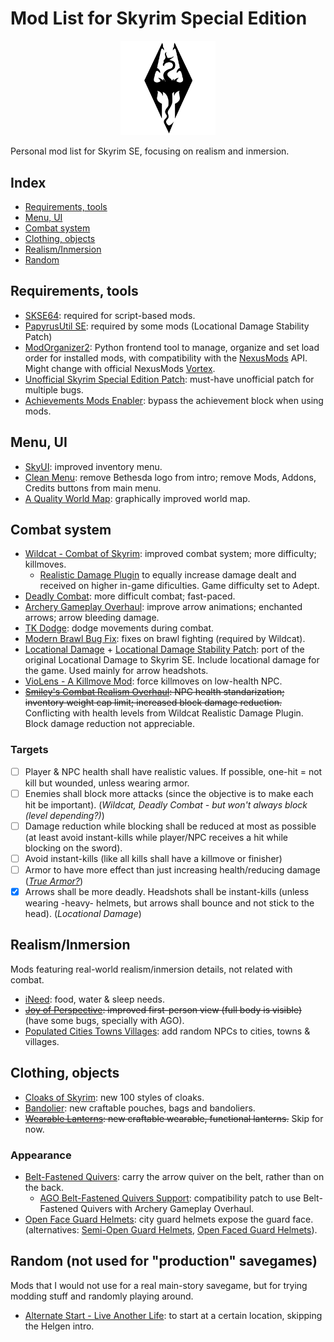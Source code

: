 # Mod List for Skyrim Special Edition

<p align="center">
  <img src="SkyrimLogo.svg" alt="Skyrim Logo" width="30%" height="30%"/>
</p>

Personal mod list for Skyrim SE, focusing on realism and inmersion.

## Index

- [Requirements, tools](#requirements-tools)
- [Menu, UI](#menu-ui)
- [Combat system](#combat-system)
- [Clothing, objects](#clothing-objects)
- [Realism/Inmersion](#realism-inmersion)
- [Random](#random-not-used-for-production-savegames)

## Requirements, tools

- [SKSE64](https://skse.silverlock.org/): required for script-based mods.
- [PapyrusUtil SE](https://www.nexusmods.com/skyrimspecialedition/mods/13048): required by some mods (Locational Damage Stability Patch)
- [ModOrganizer2](https://github.com/ModOrganizer2/modorganizer): Python frontend tool to manage, organize and set load order for installed mods, with compatibility with the [NexusMods](https://www.nexusmods.com/skyrimspecialedition) API. Might change with official NexusMods [Vortex](https://www.nexusmods.com/site/mods/1/?tab=files).
- [Unofficial Skyrim Special Edition Patch](https://www.nexusmods.com/skyrimspecialedition/mods/266): must-have unofficial patch for multiple bugs.
- [Achievements Mods Enabler](https://www.nexusmods.com/skyrimspecialedition/mods/245): bypass the achievement block when using mods.

## Menu, UI

- [SkyUI](https://www.nexusmods.com/skyrimspecialedition/mods/12604): improved inventory menu.
- [Clean Menu](https://www.nexusmods.com/skyrimspecialedition/mods/3223/): remove Bethesda logo from intro; remove Mods, Addons, Credits buttons from main menu.
- [A Quality World Map](https://www.nexusmods.com/skyrimspecialedition/mods/5804): graphically improved world map.

## Combat system

- [Wildcat - Combat of Skyrim](https://www.nexusmods.com/skyrimspecialedition/mods/1368): improved combat system; more difficulty; killmoves.
  - [Realistic Damage Plugin](https://www.nexusmods.com/skyrimspecialedition/mods/1368?tab=files) to equally increase damage dealt and received on higher in-game dificulties. Game difficulty set to Adept.
- [Deadly Combat](https://www.nexusmods.com/skyrimspecialedition/mods/8850): more difficult combat; fast-paced.
- [Archery Gameplay Overhaul](https://www.nexusmods.com/skyrimspecialedition/mods/24296): improve arrow animations; enchanted arrows; arrow bleeding damage.
- [TK Dodge](https://www.nexusmods.com/skyrimspecialedition/mods/15309): dodge movements during combat.
- [Modern Brawl Bug Fix](https://www.nexusmods.com/skyrimspecialedition/mods/1473): fixes on brawl fighting (required by Wildcat).
- [Locational Damage](https://www.nexusmods.com/skyrim/mods/12615) + [Locational Damage Stability Patch](https://www.nexusmods.com/skyrimspecialedition/mods/22443): port of the original Locational Damage to Skyrim SE. Include locational damage for the game. Used mainly for arrow headshots.
- [VioLens - A Killmove Mod](https://www.nexusmods.com/skyrimspecialedition/mods/668): force killmoves on low-health NPC.
- ~~[Smiley's Combat Realism Overhaul](https://www.nexusmods.com/skyrimspecialedition/mods/27879): NPC health standarization; inventory weight cap limit; increased block damage reduction.~~ Conflicting with health levels from Wildcat Realistic Damage Plugin. Block damage reduction not appreciable.

### Targets

- [ ] Player & NPC health shall have realistic values. If possible, one-hit = not kill but wounded, unless wearing armor.
- [ ] Enemies shall block more attacks (since the objective is to make each hit be important). (_Wildcat, Deadly Combat - but won't always block (level depending?)_)
- [ ] Damage reduction while blocking shall be reduced at most as possible (at least avoid instant-kills while player/NPC receives a hit while blocking on the sword).
- [ ] Avoid instant-kills (like all kills shall have a killmove or finisher)
- [ ] Armor to have more effect than just increasing health/reducing damage ([_True Armor?_](https://www.nexusmods.com/skyrimspecialedition/mods/15921))
- [x] Arrows shall be more deadly. Headshots shall be instant-kills (unless wearing -heavy- helmets, but arrows shall bounce and not stick to the head). (_Locational Damage_)

## Realism/Inmersion

Mods featuring real-world realism/inmersion details, not related with combat.

- [iNeed](https://www.nexusmods.com/skyrimspecialedition/mods/645): food, water & sleep needs.
- ~~[Joy of Perspective](https://www.nexusmods.com/skyrimspecialedition/mods/9358): improved first-person view (full body is visible)~~ (have some bugs, specially with AGO).
- [Populated Cities Towns Villages](https://www.nexusmods.com/skyrimspecialedition/mods/2005): add random NPCs to cities, towns & villages.

## Clothing, objects

- [Cloaks of Skyrim](https://www.nexusmods.com/skyrimspecialedition/mods/6369): new 100 styles of cloaks.
- [Bandolier](https://www.nexusmods.com/skyrimspecialedition/mods/2417): new craftable pouches, bags and bandoliers.
- ~~[Wearable Lanterns](https://www.nexusmods.com/skyrimspecialedition/mods/7560): new craftable wearable, functional lanterns.~~ Skip for now.

### Appearance

- [Belt-Fastened Quivers](https://www.nexusmods.com/skyrimspecialedition/mods/1182): carry the arrow quiver on the belt, rather than on the back.
  - [AGO Belt-Fastened Quivers Support](https://www.nexusmods.com/skyrimspecialedition/mods/24296): compatibility patch to use Belt-Fastened Quivers with Archery Gameplay Overhaul.
- [Open Face Guard Helmets](https://www.nexusmods.com/skyrimspecialedition/mods/13943): city guard helmets expose the guard face. (alternatives: [Semi-Open Guard Helmets](https://www.nexusmods.com/skyrimspecialedition/mods/3077), [Open Faced Guard Helmets](https://www.nexusmods.com/skyrimspecialedition/mods/4994)).

## Random (not used for "production" savegames)

Mods that I would not use for a real main-story savegame, but for trying modding stuff and randomly playing around.

- [Alternate Start - Live Another Life](https://www.nexusmods.com/skyrimspecialedition/mods/272): to start at a certain location, skipping the Helgen intro.
